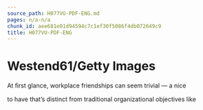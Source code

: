 ```yaml
---
source_path: H077VU-PDF-ENG.md
pages: n/a-n/a
chunk_id: aee681e01d94594c7c1ef30f5086f4db072649c9
title: H077VU-PDF-ENG
---
```

# Westend61/Getty Images

At ﬁrst glance, workplace friendships can seem trivial — a nice

to have that’s distinct from traditional organizational objectives like

